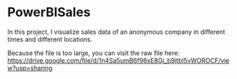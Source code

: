 # PowerBISales
In this project, I visualize sales data of an anonymous company in different times and different locations.

Because the file is too large, you can visit the raw file here: https://drive.google.com/file/d/1n4Sa5umB6f96xE8Gj_b9jtbl5vWOROCF/view?usp=sharing
